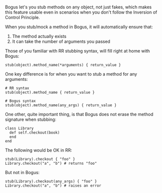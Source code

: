 Bogus let's you stub methods on any object, not just fakes, which makes this feature usable even in scenarios when you don't follow the Inversion of Control Principle.

When you stub/mock a method in Bogus, it will automatically ensure that:

1. The method actually exists
2. It can take the number of arguments you passed

Those of you familiar with RR stubbing syntax, will fill right at home with Bogus:

    stub(object).method_name(*arguments) { return_value }

One key difference is for when you want to stub a method for any arguments:

    # RR syntax
    stub(object).method_name { return_value }

    # Bogus syntax
    stub(object).method_name(any_args) { return_value }

One other, quite important thing, is that Bogus does not erase the method signature when stubbing:

    class Library
      def self.checkout(book)
      end
    end

The following would be OK in RR:

    stub(Library).checkout { "foo" }
    Library.checkout("a", "b") # returns "foo"

But not in Bogus:

    stub(Library).checkout(any_args) { "foo" }
    Library.checkout("a", "b") # raises an error

